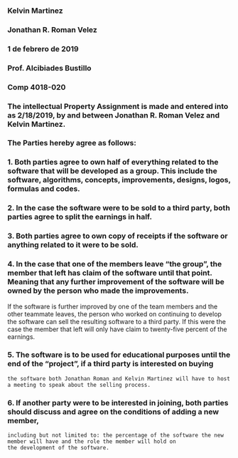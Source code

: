 ### Kelvin Martinez
### Jonathan R. Roman Velez
### 1 de febrero de 2019 
### Prof. Alcibiades Bustillo
### Comp 4018-020


### The intellectual Property Assignment is made and entered into as 2/18/2019, by and between Jonathan R. Roman Velez and Kelvin Martinez.

### The Parties hereby agree as follows:

### 1.	Both parties agree to own half of everything related to the software that will be developed as a group. This include the software, algorithms, concepts, improvements, designs, logos, formulas and codes. 

### 2.	In the case the software were to be sold to a third party, both parties agree to split the earnings in half. 

### 3.	Both parties agree to own copy of receipts if the software or anything related to it were to be sold. 
 
### 4.	In the case that one of the members leave “the group”, the member that left has claim of the software until that point.  Meaning that any further improvement of the software will be owned by the person who made the improvements. 
   If the software is further improved by one of the team members and the other teammate leaves, 
   the person who worked on continuing to develop the software can sell the resulting software to a third party. 
   If this were the case the member that left will only have claim to twenty-five percent of the earnings.

### 5.	The software is to be used for educational purposes until the end of the “project”, if a third party is interested on buying 
    the software both Jonathan Roman and Kelvin Martinez will have to host a meeting to speak about the selling process. 

### 6.	If another party were to be interested in joining, both parties should discuss and agree on the conditions of adding a new member, 
    including but not limited to: the percentage of the software the new member will have and the role the member will hold on 
    the development of the software. 
